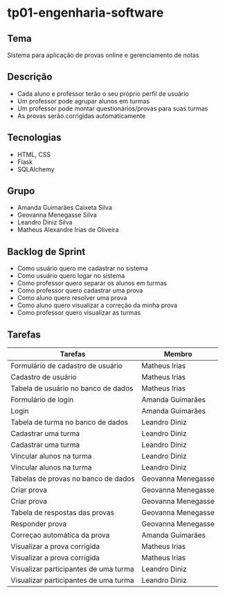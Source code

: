 # tp01-engenharia-software

## Tema  
Sistema para aplicação de provas online e gerenciamento de notas  

## Descrição  
* Cada aluno e professor terão o seu próprio perfil de usuário  
* Um professor pode agrupar alunos em turmas  
* Um professor pode montar questionários/provas para suas turmas  
* As provas serão corrigidas automaticamente

## Tecnologias  
* HTML, CSS  
* Flask  
* SQLAlchemy

## Grupo
* Amanda Guimarães Caixeta Silva  
* Geovanna Menegasse Silva  
* Leandro Diniz Silva  
* Matheus Alexandre Irias de Oliveira

## Backlog de Sprint
* Como usuário quero me cadastrar no sistema
* Como usuário quero logar no sistema
* Como professor quero separar os alunos em turmas
* Como professor quero cadastrar uma prova
* Como aluno quero resolver uma prova
* Como aluno quero visualizar a correção da minha prova
* Como professor quero visualizar as turmas

## Tarefas

|Tarefas                                      |Membro|
|-------------------------------------------- |---------|
| Formulário de cadastro de usuário           |Matheus Irias|
| Cadastro de usuário                         |Matheus Irias|
| Tabela de usuário no banco de dados         |Matheus Irias|
| Formulário de login                         |Amanda Guimarães|
| Login                                       |Amanda Guimarães|
| Tabela de turma no banco de dados           |Leandro Diniz |
| Cadastrar uma turma                         |Leandro Diniz|
| Cadastrar uma turma                         |Leandro Diniz|
| Vincular alunos na turma                    |Leandro Diniz|
| Vincular alunos na turma                    |Leandro Diniz|
| Tabelas de provas no banco de dados         |Geovanna Menegasse|
| Criar prova                                 |Geovanna Menegasse|
| Criar prova                                 |Geovanna Menegasse|
| Tabela de respostas das provas              |Geovanna Menegasse|
| Responder prova                             |Geovanna Menegasse|
| Correçao automática da prova                |Amanda Guimarães|
| Visualizar a prova corrigida                |Matheus Irias|
| Visualizar a prova corrigida                |Matheus Irias|
| Visualizar participantes de uma turma       |Leandro Diniz|
| Visualizar participantes de uma turma       |Leandro Diniz|
